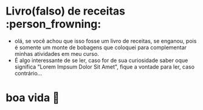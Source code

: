 # Livro(falso) de receitas :person_frowning:

- olá, se você achou que isso fosse um livro de receitas, se enganou, pois é somente um monte de bobagens que coloquei para complementar minhas atividades em meu curso.
- É algo interessante de se ler, caso for de sua curiosidade saber oque significa "Lorem Impsum Dolor Sit Amet", fique a vontade para ler, caso contrário...

# boa vida :walking:



